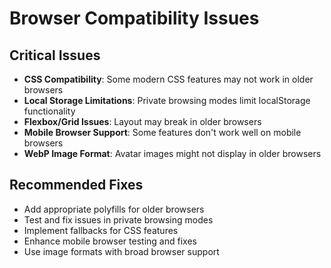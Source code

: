 # Browser Compatibility Issues

## Critical Issues
- **CSS Compatibility**: Some modern CSS features may not work in older browsers
- **Local Storage Limitations**: Private browsing modes limit localStorage functionality
- **Flexbox/Grid Issues**: Layout may break in older browsers
- **Mobile Browser Support**: Some features don't work well on mobile browsers
- **WebP Image Format**: Avatar images might not display in older browsers

## Recommended Fixes
- Add appropriate polyfills for older browsers
- Test and fix issues in private browsing modes
- Implement fallbacks for CSS features
- Enhance mobile browser testing and fixes
- Use image formats with broad browser support

